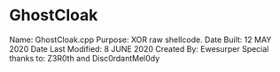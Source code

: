 # GhostCloak

Name: GhostCloak.cpp
Purpose: XOR raw shellcode.
Date Built: 12 MAY 2020
Date Last Modified: 8 JUNE 2020
Created By: Ewesurper
Special thanks to: Z3R0th and Disc0rdantMel0dy
